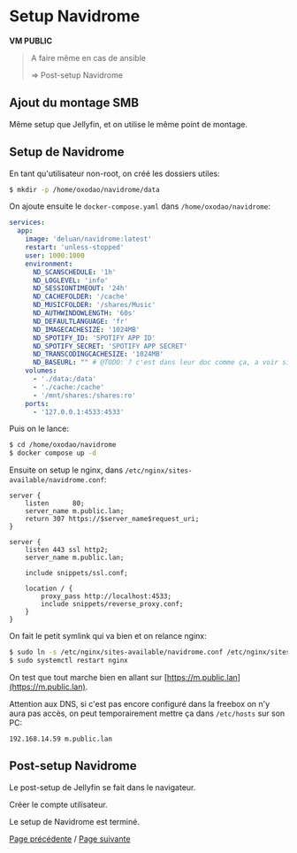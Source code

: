 # Setup Navidrome

**VM PUBLIC**

> A faire même en cas de ansible
>
> => Post-setup Navidrome

## Ajout du montage SMB

Même setup que Jellyfin, et on utilise le même point de montage.

## Setup de Navidrome

En tant qu'utilisateur non-root, on créé les dossiers utiles:
```sh
$ mkdir -p /home/oxodao/navidrome/data
```

On ajoute ensuite le `docker-compose.yaml` dans `/home/oxodao/navidrome`:
```yaml
services:
  app:
    image: 'deluan/navidrome:latest'
    restart: 'unless-stopped'
    user: 1000:1000
    environment:
      ND_SCANSCHEDULE: '1h'
      ND_LOGLEVEL: 'info'
      ND_SESSIONTIMEOUT: '24h'
      ND_CACHEFOLDER: '/cache'
      ND_MUSICFOLDER: '/shares/Music'
      ND_AUTHWINDOWLENGTH: '60s'
      ND_DEFAULTLANGUAGE: 'fr'
      ND_IMAGECACHESIZE: '1024MB'
      ND_SPOTIFY_ID: 'SPOTIFY APP ID'
      ND_SPOTIFY_SECRET: 'SPOTIFY APP SECRET'
      ND_TRANSCODINGCACHESIZE: '1024MB'
      ND_BASEURL: "" # @TODO: ? c'est dans leur doc comme ça, a voir si ça a un impact
    volumes:
      - './data:/data'
      - './cache:/cache'
      - '/mnt/shares:/shares:ro'
    ports:
      - '127.0.0.1:4533:4533'
```

Puis on le lance:
```sh
$ cd /home/oxodao/navidrome
$ docker compose up -d
```

Ensuite on setup le nginx, dans `/etc/nginx/sites-available/navidrome.conf`:
```
server {
    listen      80;
    server_name m.public.lan;
    return 307 https://$server_name$request_uri;
}

server {
    listen 443 ssl http2;
    server_name m.public.lan;

    include snippets/ssl.conf;

    location / {
        proxy_pass http://localhost:4533;
        include snippets/reverse_proxy.conf;
    }
}
```

On fait le petit symlink qui va bien et on relance nginx:
```sh
$ sudo ln -s /etc/nginx/sites-available/navidrome.conf /etc/nginx/sites-enabled/navidrome.conf
$ sudo systemctl restart nginx
```

On test que tout marche bien en allant sur [https://m.public.lan](https://m.public.lan).

Attention aux DNS, si c'est pas encore configuré dans la freebox on n'y aura pas accès, on peut temporairement mettre ça dans `/etc/hosts` sur son PC:
```
192.168.14.59 m.public.lan
```

## Post-setup Navidrome

Le post-setup de Jellyfin se fait dans le navigateur.

Créer le compte utilisateur.

Le setup de Navidrome est terminé.

[Page précédente](setup_xoa.md) / [Page suivante](setup_paperless.md)